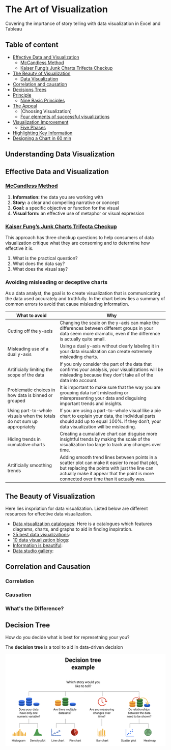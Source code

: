 # The Art of Visualization

Covering the imprtance of story telling with data visualization in Excel and Tableau

## Table of content 
* [Effective Data and Visualization](#Effective)
   * [McCandless Method](#McMethod)
   * [Kaiser Fung’s Junk Charts Trifecta Checkup](#Kaiser)
* [The Beauty of Visualization](#Beauty)
  * [Data Visualization]() 
* [Correlation and causation](#Correlation)
* [Decisions Trees](#Trees)
* [Principle](#p)
  * [Nine Basic Principles]() 
* [The Appeal](#a)
  * [Choosing Visualization] 
  * [Four elements of successful visualizations]()
* [Visualization Improvement](#vi) 
  * [Five Phases]() 
* [Highlighting Key Information](#hki)
* [Designing a Chart in 60 min](#dc)
  
## Understanding Data Visualization

## Effective Data and Visualization

### [McCandless Method](https://www.informationisbeautiful.net/visualizations/what-makes-a-good-data-visualization/) <a name="McMethod"></a>

  1. **Information:** the data you are working with
  2. **Story:** a clear and compelling narrative or concept
  3. **Goal:** a specific objective or function for the visual
  4. **Visual form:** an effective use of metaphor or visual expression 

### [Kaiser Fung’s Junk Charts Trifecta Checkup](https://junkcharts.typepad.com/junk_charts/junk-charts-trifecta-checkup-the-definitive-guide.html) <a name="Kaiser"></a>

This approach has three checkup questions to help consumers of data visualization critique what they are consoming and to determine how effective it is.

  1. What is the practical question?
  2. What does the data say?
  3. What does the visual say?

### Avoiding misleading or deceptive charts

As a data analyst, the goal is to create visualization that is communicating the data used accurately and truthfully. In the chart below lies a summary of common errors to avoid that cause misleading information.

| What to avoid | Why |
|---|---|
| Cutting off the y-axis | Changing the scale on the y-axis can make the differences between different groups in your data seem more dramatic, even if the difference is actually quite small. |
| Misleading use of a dual y-axis | Using a dual y-axis without clearly labeling it in your data visualization can create extremely misleading charts. |
| Artificially limiting the scope of the data | If you only consider the part of the data that confirms your analysis, your visualizations will be misleading because they don’t take all of the data into account. |
Problematic choices in how data is binned or grouped | It is important to make sure that the way you are grouping data isn’t misleading or misrepresenting your data and disguising important trends and insights. |
| Using part-to-whole visuals when the totals do not sum up appropriately | If you are using a part-to-whole visual like a pie chart to explain your data, the individual parts should add up to equal 100%. If they don’t, your data visualization will be misleading. 
| Hiding trends in cumulative charts | Creating a cumulative chart can disguise more insightful trends by making the scale of the visualization too large to track any changes over time. |
| Artificially smoothing trends | Adding smooth trend lines between points in a scatter plot can make it easier to read that plot, but replacing the points with just the line can actually make it appear that the point is more connected over time than it actually was. |

## The Beauty of Visualization <a name="Beauty"></a>

Here lies inspriation for data visualization. Listed below are different resources for effective data visualization. 

* [Data visualization catalogues](https://datavizcatalogue.com/#google_vignette): Here is a catalogues which features diagrams, charts, and graphs to aid in finding inspiration.
* [25 best data visualizations](https://visme.co/blog/best-data-visualizations/):
* [10 data visualization blogs](https://www.tableau.com/learn/articles/best-data-visualization-blogs):
* [Information is beautiful](https://informationisbeautiful.net/wdvp/gallery-2019/):
* [Data studio gallery](https://datastudio.google.com/gallery?category=visualization):

## Correlation and Causation

### Correlation

### Causation

### What's the Difference?

## Decision Tree

How do you decide what is best for represetning your you?

The **decision tree** is a tool to aid in data-driven decision 

![ScreenShot](https://github.com/abarriebee/Data-Visualization/blob/1c14aaf8a5dc2786f189597158de10ae41cd8a0b/Images/Decision%20Tree.png)
